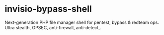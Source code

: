 # invisio-bypass-shell
Next-generation PHP file manager shell for pentest, bypass &amp; redteam ops. Ultra stealth, OPSEC, anti-firewall, anti-detect,.
